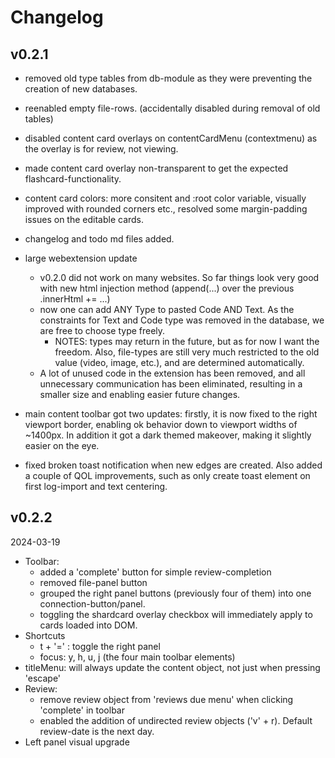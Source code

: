 
# Changelog


## v0.2.1

- removed old type tables from db-module as they were preventing the creation of new databases.
- reenabled empty file-rows. (accidentally disabled during removal of old tables)

- disabled content card overlays on contentCardMenu (contextmenu) as the overlay is for review, not viewing.
- made content card overlay non-transparent to get the expected flashcard-functionality. 
- content card colors: more consitent and :root color variable, visually improved with rounded corners etc., resolved some margin-padding issues on the editable cards.

- changelog and todo md files added.

- large webextension update
	- v0.2.0 did not work on many websites. So far things look very good with new html injection method (append(...) over the previous .innerHtml += ...)
	- now one can add ANY Type to pasted Code AND Text. As the constraints for Text and Code type was removed in the database, we are free to choose type freely. 
		- NOTES: types may return in the future, but as for now I want the freedom. Also, file-types are still very much restricted to the old value (video, image, etc.), and are determined automatically.
	- A lot of unused code in the extension has been removed, and all unnecessary communication has been eliminated, resulting in a smaller size and enabling easier future changes.

- main content toolbar got two updates: firstly, it is now fixed to the right viewport border, enabling ok behavior down to viewport widths of ~1400px. In addition it got a dark themed makeover, making it slightly easier on the eye. 

- fixed broken toast notification when new edges are created. Also added a couple of QOL improvements, such as only create toast element on first log-import and text centering. 


## v0.2.2

2024-03-19
- Toolbar:
	- added a 'complete' button for simple review-completion
	- removed file-panel button
	- grouped the right panel buttons (previously four of them) into one connection-button/panel.
	- toggling the shardcard overlay checkbox will immediately apply to cards loaded into DOM. 
- Shortcuts
	- t + '=' : toggle the right panel
	- focus: y, h, u, j (the four main toolbar elements)
- titleMenu: will always update the content object, not just when pressing 'escape'
- Review:
	- remove review object from 'reviews due menu' when clicking 'complete' in toolbar
	- enabled the addition of undirected review objects ('v' + r). Default review-date is the next day.
- Left panel visual upgrade